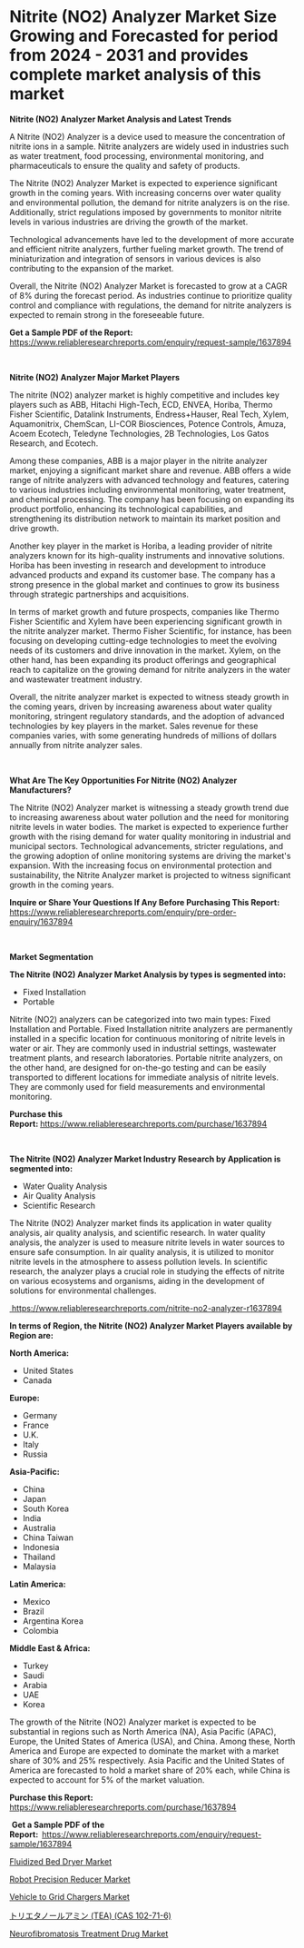 <p><h1>Nitrite (NO2) Analyzer Market Size Growing and Forecasted for period from 2024 - 2031 and provides complete market analysis of this market</h1></p><p><strong>Nitrite (NO2) Analyzer Market Analysis and Latest Trends</strong></p>
<p><p>A Nitrite (NO2) Analyzer is a device used to measure the concentration of nitrite ions in a sample. Nitrite analyzers are widely used in industries such as water treatment, food processing, environmental monitoring, and pharmaceuticals to ensure the quality and safety of products.</p><p>The Nitrite (NO2) Analyzer Market is expected to experience significant growth in the coming years. With increasing concerns over water quality and environmental pollution, the demand for nitrite analyzers is on the rise. Additionally, strict regulations imposed by governments to monitor nitrite levels in various industries are driving the growth of the market.</p><p>Technological advancements have led to the development of more accurate and efficient nitrite analyzers, further fueling market growth. The trend of miniaturization and integration of sensors in various devices is also contributing to the expansion of the market.</p><p>Overall, the Nitrite (NO2) Analyzer Market is forecasted to grow at a CAGR of 8% during the forecast period. As industries continue to prioritize quality control and compliance with regulations, the demand for nitrite analyzers is expected to remain strong in the foreseeable future.</p></p>
<p><strong>Get a Sample PDF of the Report:&nbsp;</strong> <a href="https://www.reliableresearchreports.com/enquiry/request-sample/1637894">https://www.reliableresearchreports.com/enquiry/request-sample/1637894</a></p>
<p>&nbsp;</p>
<p><strong>Nitrite (NO2) Analyzer Major Market Players</strong></p>
<p><p>The nitrite (NO2) analyzer market is highly competitive and includes key players such as ABB, Hitachi High-Tech, ECD, ENVEA, Horiba, Thermo Fisher Scientific, Datalink Instruments, Endress+Hauser, Real Tech, Xylem, Aquamonitrix, ChemScan, LI-COR Biosciences, Potence Controls, Amuza, Acoem Ecotech, Teledyne Technologies, 2B Technologies, Los Gatos Research, and Ecotech.</p><p>Among these companies, ABB is a major player in the nitrite analyzer market, enjoying a significant market share and revenue. ABB offers a wide range of nitrite analyzers with advanced technology and features, catering to various industries including environmental monitoring, water treatment, and chemical processing. The company has been focusing on expanding its product portfolio, enhancing its technological capabilities, and strengthening its distribution network to maintain its market position and drive growth.</p><p>Another key player in the market is Horiba, a leading provider of nitrite analyzers known for its high-quality instruments and innovative solutions. Horiba has been investing in research and development to introduce advanced products and expand its customer base. The company has a strong presence in the global market and continues to grow its business through strategic partnerships and acquisitions.</p><p>In terms of market growth and future prospects, companies like Thermo Fisher Scientific and Xylem have been experiencing significant growth in the nitrite analyzer market. Thermo Fisher Scientific, for instance, has been focusing on developing cutting-edge technologies to meet the evolving needs of its customers and drive innovation in the market. Xylem, on the other hand, has been expanding its product offerings and geographical reach to capitalize on the growing demand for nitrite analyzers in the water and wastewater treatment industry.</p><p>Overall, the nitrite analyzer market is expected to witness steady growth in the coming years, driven by increasing awareness about water quality monitoring, stringent regulatory standards, and the adoption of advanced technologies by key players in the market. Sales revenue for these companies varies, with some generating hundreds of millions of dollars annually from nitrite analyzer sales.</p></p>
<p>&nbsp;</p>
<p><strong>What Are The Key Opportunities For Nitrite (NO2) Analyzer Manufacturers?</strong></p>
<p><p>The Nitrite (NO2) Analyzer market is witnessing a steady growth trend due to increasing awareness about water pollution and the need for monitoring nitrite levels in water bodies. The market is expected to experience further growth with the rising demand for water quality monitoring in industrial and municipal sectors. Technological advancements, stricter regulations, and the growing adoption of online monitoring systems are driving the market's expansion. With the increasing focus on environmental protection and sustainability, the Nitrite Analyzer market is projected to witness significant growth in the coming years.</p></p>
<p><strong>Inquire or Share Your Questions If Any Before Purchasing This Report:</strong> <a href="https://www.reliableresearchreports.com/enquiry/pre-order-enquiry/1637894">https://www.reliableresearchreports.com/enquiry/pre-order-enquiry/1637894</a></p>
<p>&nbsp;</p>
<p><strong>Market Segmentation</strong></p>
<p><strong>The Nitrite (NO2) Analyzer Market Analysis by types is segmented into:</strong></p>
<p><ul><li>Fixed Installation</li><li>Portable</li></ul></p>
<p><p>Nitrite (NO2) analyzers can be categorized into two main types: Fixed Installation and Portable. Fixed Installation nitrite analyzers are permanently installed in a specific location for continuous monitoring of nitrite levels in water or air. They are commonly used in industrial settings, wastewater treatment plants, and research laboratories. Portable nitrite analyzers, on the other hand, are designed for on-the-go testing and can be easily transported to different locations for immediate analysis of nitrite levels. They are commonly used for field measurements and environmental monitoring.</p></p>
<p><strong>Purchase this Report:&nbsp;</strong><a href="https://www.reliableresearchreports.com/purchase/1637894">https://www.reliableresearchreports.com/purchase/1637894</a></p>
<p>&nbsp;</p>
<p><strong>The Nitrite (NO2) Analyzer Market Industry Research by Application is segmented into:</strong></p>
<p><ul><li>Water Quality Analysis</li><li>Air Quality Analysis</li><li>Scientific Research</li></ul></p>
<p><p>The Nitrite (NO2) Analyzer market finds its application in water quality analysis, air quality analysis, and scientific research. In water quality analysis, the analyzer is used to measure nitrite levels in water sources to ensure safe consumption. In air quality analysis, it is utilized to monitor nitrite levels in the atmosphere to assess pollution levels. In scientific research, the analyzer plays a crucial role in studying the effects of nitrite on various ecosystems and organisms, aiding in the development of solutions for environmental challenges.</p></p>
<p><a href="https://www.reliableresearchreports.com/nitrite-no2-analyzer-r1637894">&nbsp;https://www.reliableresearchreports.com/nitrite-no2-analyzer-r1637894</a></p>
<p><strong>In terms of Region, the Nitrite (NO2) Analyzer Market Players available by Region are:</strong></p>
<p>
    <p> <strong> North America: </strong>
        <ul>
            <li>United States</li>
            <li>Canada</li>
        </ul>
        </p> 
    <p> <strong> Europe: </strong>
        <ul>
            <li>Germany</li>
            <li>France</li>
            <li>U.K.</li>
            <li>Italy</li>
            <li>Russia</li>
        </ul>
        </p> 
    <p> <strong> Asia-Pacific: </strong>
        <ul>
            <li>China</li>
            <li>Japan</li>
            <li>South Korea</li>
            <li>India</li>
            <li>Australia</li>
            <li>China Taiwan</li>
            <li>Indonesia</li>
            <li>Thailand</li>
            <li>Malaysia</li>
        </ul>
        </p> 
    <p> <strong> Latin America: </strong>
        <ul>
            <li>Mexico</li>
            <li>Brazil</li>
            <li>Argentina Korea</li>
            <li>Colombia</li>
        </ul>
        </p> 
    <p> <strong> Middle East & Africa: </strong>
        <ul>
            <li>Turkey</li>
            <li>Saudi</li>
            <li>Arabia</li>
            <li>UAE</li>
            <li>Korea</li>
        </ul>
    </p>
    </p>
<p><p>The growth of the Nitrite (NO2) Analyzer market is expected to be substantial in regions such as North America (NA), Asia Pacific (APAC), Europe, the United States of America (USA), and China. Among these, North America and Europe are expected to dominate the market with a market share of 30% and 25% respectively. Asia Pacific and the United States of America are forecasted to hold a market share of 20% each, while China is expected to account for 5% of the market valuation.</p></p>
<p><strong>Purchase this Report: </strong><a href="https://www.reliableresearchreports.com/purchase/1637894">https://www.reliableresearchreports.com/purchase/1637894</a></p>
<p>&nbsp;<strong>Get a Sample PDF of the Report:&nbsp;&nbsp;</strong><a href="https://www.reliableresearchreports.com/enquiry/request-sample/1637894">https://www.reliableresearchreports.com/enquiry/request-sample/1637894</a></p>
<p><strong></strong></p>
<p><p><a href="https://github.com/CliffMedina6/Market-Research-Report-List-5/blob/main/fluidized-bed-dryer-market.md">Fluidized Bed Dryer Market</a></p><p><a href="https://www.linkedin.com/pulse/robot-precision-reducer-market-size-amp-share-analysis-growth-xsedc?trackingId=sJe4v6RTac9uNwDr6VAZOg%3D%3D">Robot Precision Reducer Market</a></p><p><a href="https://github.com/suitykhatun12/Market-Research-Report-List-1/blob/main/vehicle-to-grid-chargers-market.md">Vehicle to Grid Chargers Market</a></p><p><a href="https://github.com/AbigaleHuel/Market-Research-Report-List-1/blob/main/5052632162054.md">トリエタノールアミン (TEA) (CAS 102-71-6)</a></p><p><a href="https://www.linkedin.com/pulse/neurofibromatosis-treatment-drug-market-size-growing-cagr-ueinc?trackingId=cVf%2Fn%2FN5fkwChiYlluQtEg%3D%3D">Neurofibromatosis Treatment Drug Market</a></p></p>